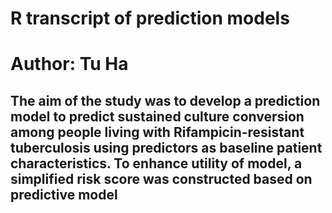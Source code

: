 # R transcript of prediction models
# Author: Tu Ha
## The aim of the study was to develop a prediction model to predict sustained culture conversion among people living with Rifampicin-resistant tuberculosis using predictors as baseline patient characteristics. To enhance utility of model, a simplified risk score was constructed based on predictive model

